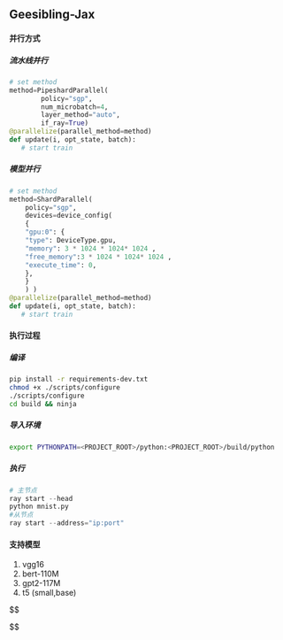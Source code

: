 ## Geesibling-Jax

#### 并行方式

##### 流水线并行

```python
# set method	
method=PipeshardParallel(
        policy="sgp",
        num_microbatch=4,
        layer_method="auto",
        if_ray=True)
@parallelize(parallel_method=method)
def update(i, opt_state, batch):
   # start train
```

##### 模型并行

```python
# set method	
method=ShardParallel(
    policy="sgp",
    devices=device_config(
    {
    "gpu:0": {
    "type": DeviceType.gpu,
    "memory": 3 * 1024 * 1024* 1024 ,
    "free_memory":3 * 1024 * 1024* 1024 ,
    "execute_time": 0,
    },
    }
    ) )
@parallelize(parallel_method=method)
def update(i, opt_state, batch):
   # start train
```

#### 执行过程

##### 编译

```sh
pip install -r requirements-dev.txt
chmod +x ./scripts/configure
./scripts/configure
cd build && ninja
```

##### 导入环境

```sh
export PYTHONPATH=<PROJECT_ROOT>/python:<PROJECT_ROOT>/build/python
```

##### 执行

```python 
# 主节点
ray start --head
python mnist.py
#从节点
ray start --address="ip:port"
```

#### 支持模型

1. vgg16
2. bert-110M
3. gpt2-117M
4. t5 (small,base)

$$

$$

